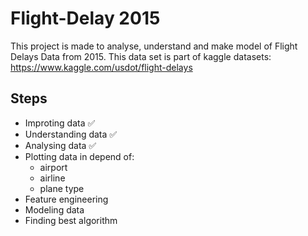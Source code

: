 # Flight-Delay 2015
This project is made to analyse, understand and make model of Flight Delays Data from 2015. This data set is part of kaggle datasets: https://www.kaggle.com/usdot/flight-delays

## Steps
- Improting data ✅
- Understanding data ✅
- Analysing data ✅
-  Plotting data in depend of:
    - airport
    - airline
    - plane type
- Feature engineering
- Modeling data
- Finding best algorithm

